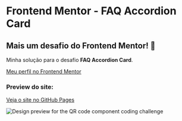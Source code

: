 # Frontend Mentor - FAQ Accordion Card

## Mais um desafio do Frontend Mentor! 👋

Minha solução para o desafio **FAQ Accordion Card**.

[Meu perfil no Frontend Mentor](https://www.frontendmentor.io/profile/joaoglibras)

### Preview do site:
[Veja o site no GitHub Pages](https://joaoglibras.github.io/desafios/frontend-mentor/faq-accordion-card/)

![Design preview for the QR code component coding challenge]()

